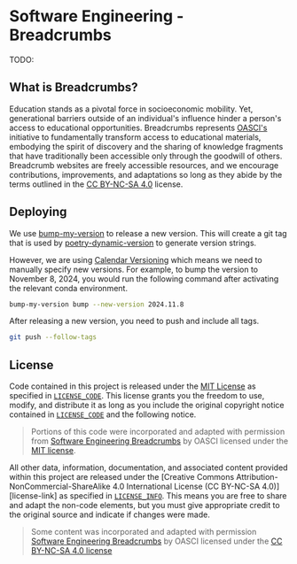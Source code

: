 # Software Engineering - Breadcrumbs

TODO:

## What is Breadcrumbs?

Education stands as a pivotal force in socioeconomic mobility.
Yet, generational barriers outside of an individual's influence hinder a person's access to educational opportunities.
Breadcrumbs represents [OASCI's](https://www.oasci.org/) initiative to fundamentally transform access to educational materials, embodying the spirit of discovery and the sharing of knowledge fragments that have traditionally been accessible only through the goodwill of others.
Breadcrumb websites are freely accessible resources, and we encourage contributions, improvements, and adaptations so long as they abide by the terms outlined in the [CC BY-NC-SA 4.0](https://creativecommons.org/licenses/by-nc-sa/4.0/) license.

## Deploying

We use [bump-my-version](https://github.com/callowayproject/bump-my-version) to release a new version.
This will create a git tag that is used by [poetry-dynamic-version](https://github.com/mtkennerly/poetry-dynamic-versioning) to generate version strings.

However, we are using [Calendar Versioning](https://calver.org/) which means we need to manually specify new versions.
For example, to bump the version to November 8, 2024, you would run the following command after activating the relevant conda environment.

```bash
bump-my-version bump --new-version 2024.11.8
```

After releasing a new version, you need to push and include all tags.

```bash
git push --follow-tags
```

## License

Code contained in this project is released under the [MIT License](https://spdx.org/licenses/MIT.html) as specified in [`LICENSE_CODE`](https://gitlab.com/oasci/breadcrumbs/swe/-/blob/main/LICENSE_CODE.md).
This license grants you the freedom to use, modify, and distribute it as long as you include the original copyright notice contained in [`LICENSE_CODE`](https://gitlab.com/oasci/breadcrumbs/swe/-/blob/main/LICENSE_CODE.md) and the following notice.

> Portions of this code were incorporated and adapted with permission from [Software Engineering Breadcrumbs](https://gitlab.com/oasci/dm) by OASCI licensed under the [MIT license](https://gitlab.com/oasci/breadcrumbs/swe/-/blob/main/LICENSE_CODE.md).

All other data, information, documentation, and associated content provided within this project are released under the [Creative Commons Attribution-NonCommercial-ShareAlike 4.0 International License (CC BY-NC-SA 4.0)][license-link] as specified in [`LICENSE_INFO`](https://gitlab.com/oasci/breadcrumbs/swe/-/blob/main/LICENSE_INFO.md).
This means you are free to share and adapt the non-code elements, but you must give appropriate credit to the original source and indicate if changes were made.

> Some content was incorporated and adapted with permission [Software Engineering Breadcrumbs](https://gitlab.com/oasci/dm) by OASCI licensed under the [CC BY-NC-SA 4.0 license](https://creativecommons.org/licenses/by-nc-sa/4.0/)
